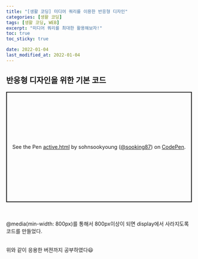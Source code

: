 ```yaml
---
title: "[생활 코딩] 미디어 쿼리를 이용한 반응형 디자인"
categories: [생활 코딩]
tags: [생활 코딩, WEB]
excerpt: "미디어 쿼리를 최대한 활용해보자!"
toc: true
toc_sticky: true

date: 2022-01-04
last_modified_at: 2022-01-04
---
```



## 반응형 디자인을 위한 기본 코드

<p class="codepen" data-height="300" data-default-tab="html,result" data-slug-hash="VwMxBaP" data-user="sooking87" style="height: 300px; box-sizing: border-box; display: flex; align-items: center; justify-content: center; border: 2px solid; margin: 1em 0; padding: 1em;">
  <span>See the Pen <a href="https://codepen.io/sooking87/pen/VwMxBaP">
  active.html</a> by sohnsookyoung (<a href="https://codepen.io/sooking87">@sooking87</a>)
  on <a href="https://codepen.io">CodePen</a>.</span>
</p>
<script async src="https://cpwebassets.codepen.io/assets/embed/ei.js"></script><br>
<br>
@media(min-width: 800px)를 통해서 800px이상이 되면 display에서 사라지도록 코드를 만들었다.

<script src="https://gist.github.com/sooking87/2f550d6fe4d526b667ee8fe6bfc638ad.js"></script>
<br>위와 같이 응용한 버젼까지 공부하였다😃
